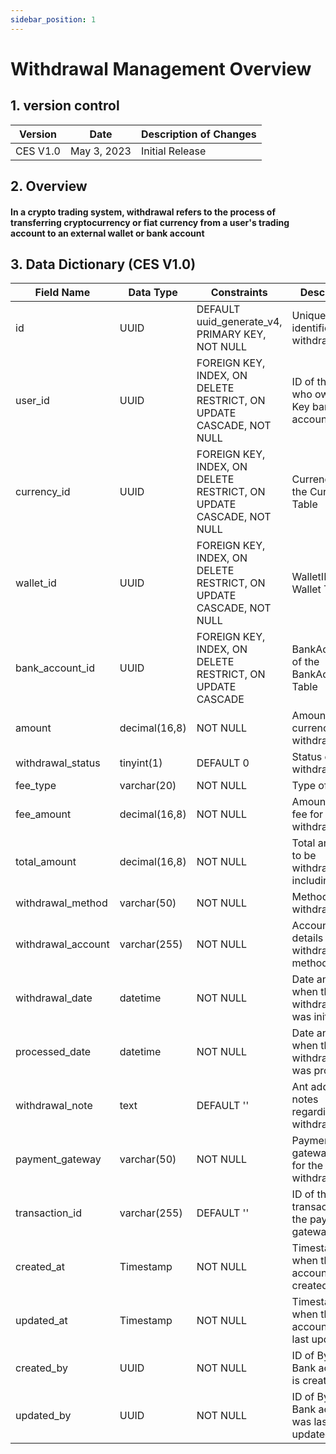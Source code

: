 ```yaml
---
sidebar_position: 1
---
```


# Withdrawal Management Overview

## 1. version control

| Version  | Date        | Description of Changes |
| -------- | ----------- | ---------------------- |
| CES V1.0 | May 3, 2023 | Initial Release        |

## 2. Overview

#### In a crypto trading system, withdrawal refers to the process of transferring cryptocurrency or fiat currency from a user's trading account to an external wallet or bank account

## 3. Data Dictionary (CES V1.0)

| Field Name                | Data Type    | Constraints                           | Description                                                                |
| ------------------------- | ------------ | ------------------------------------- | -------------------------------------------------------------------------- |
| id                        | UUID         | DEFAULT uuid_generate_v4, PRIMARY KEY, NOT NULL                                                                               | Unique identifier for withdrawal                                                                 |
| user_id                   | UUID         | FOREIGN KEY, INDEX, ON DELETE RESTRICT, ON UPDATE CASCADE, NOT NULL                                                                           | ID of the user who owns the Key bank account                                                  |
| currency_id               | UUID         | FOREIGN KEY, INDEX, ON DELETE RESTRICT, ON UPDATE CASCADE, NOT NULL                                                                           | CurrencyID of the Currency Table                                                             |
| wallet_id                 | UUID         | FOREIGN KEY, INDEX, ON DELETE RESTRICT, ON UPDATE CASCADE, NOT NULL                                                                           | WalletID of the Wallet Table                                                               |
| bank_account_id           | UUID         | FOREIGN KEY, INDEX, ON DELETE RESTRICT, ON UPDATE CASCADE                                                                            | BankAccountID of the BankAccount Table                                                          |
| amount                    | decimal(16,8)| NOT NULL                              | Amount of currency being withdrawn                                                            |
| withdrawal_status         | tinyint(1)   | DEFAULT 0                             | Status of the withdrawal                                                                 |
| fee_type                  | varchar(20)  | NOT NULL                              | Type of the fee                                                                        |
| fee_amount                | decimal(16,8)| NOT NULL                              | Amount of the fee for the withdrawal                                                             |
| total_amount              | decimal(16,8)| NOT NULL                              | Total amount to be withdrawn, including fee                                                   |
| withdrawal_method         | varchar(50)  | NOT NULL                              | Method of withdrawal |
| withdrawal_account        | varchar(255) | NOT NULL                              | Account details for the withdrawal method                                                      |
| withdrawal_date           | datetime     | NOT NULL                              | Date and Time when the withdrawal was initiated                                               |
| processed_date            | datetime     | NOT NULL                              | Date and Time when the withdrawal was processed                                               |
| withdrawal_note           | text         | DEFAULT ''                            | Ant additional notes regarding the withdrawal                                                   |
| payment_gateway           | varchar(50)  | NOT NULL                              | Payment gateway used for the withdrawal                                                         |
| transaction_id            | varchar(255) | DEFAULT ''                            | ID of the transaction on the payment gateway                                                     |
| created_at                | Timestamp    | NOT NULL                              | Timestamp when the bank account was created                                                   |
| updated_at                | Timestamp    | NOT NULL                              | Timestamp when the bank account was last updated                                              |
| created_by                | UUID         | NOT NULL                              | ID of By whom Bank account is created                                                         |
| updated_by                | UUID         | NOT NULL                              | ID of By whom Bank account  was last updated                                                  |
``
``


